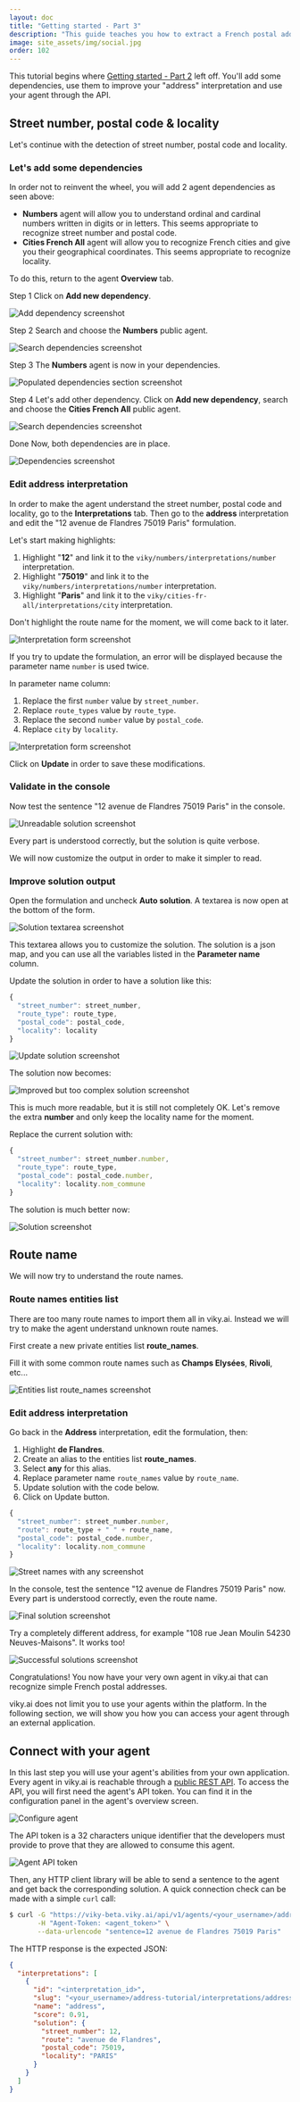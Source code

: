 ```yaml
---
layout: doc
title: "Getting started - Part 3"
description: "This guide teaches you how to extract a French postal addresses from a text in a structured way with viky.ai - Part 3"
image: site_assets/img/social.jpg
order: 102
---
```


This tutorial begins where [Getting started - Part 2](../getting-started-part-2/) left off. You'll add some dependencies, use them to improve your "address" interpretation and use your agent through the API.

## Street number, postal code & locality

Let's continue with the detection of street number, postal code and locality.

### Let's add some dependencies

In order not to reinvent the wheel, you will add 2 agent dependencies as seen above:

- **Numbers** agent will allow you to understand ordinal and cardinal numbers written in digits or in letters. This seems appropriate to recognize street number and postal code.
- **Cities French All** agent will allow you to recognize French cities and give you their geographical coordinates. This seems appropriate to recognize locality.

To do this, return to the agent **Overview** tab.

<span class="tag tag--primary">Step 1</span> Click on **Add new dependency**.

![Add dependency screenshot](img/15_first_dependency.png "Access to dependency chooser")

<span class="tag tag--primary">Step 2</span> Search and choose the **Numbers** public agent.

![Search dependencies screenshot](img/16_choose_numbers_agent.png "Choose Numbers agent")

<span class="tag tag--primary">Step 3</span> The **Numbers** agent is now in your dependencies.

![Populated dependencies section screenshot](img/17_second_dependency.png "Numbers agent is here now")

<span class="tag tag--primary">Step 4</span> Let's add other dependency. Click on **Add new dependency**, search and choose the **Cities French All** public agent.

![Search dependencies screenshot](img/18_choose_cities_agent.png "Choose Cities French All agent")

<span class="tag tag--primary">Done</span>  Now, both dependencies are in place.

![Dependencies screenshot](img/19_dependencies_done.png "Everything is OK")


### Edit address interpretation

In order to make the agent understand the street number, postal code and locality, go to the **Interpretations** tab. Then go to the **address** interpretation and edit the "12 avenue de Flandres 75019 Paris" formulation.

Let's start making highlights:

1. Highlight "**12**" and link it to the `viky/numbers/interpretations/number` interpretation.
2. Highlight "**75019**" and link it to the `viky/numbers/interpretations/number` interpretation.
3. Highlight "**Paris**" and link it to the `viky/cities-fr-all/interpretations/city` interpretation.

Don't highlight the route name for the moment, we will come back to it later.

![Interpretation form screenshot](img/20_highlight.png "Highlight route number, postal code & locality")

If you try to update the formulation, an error will be displayed because the parameter name `number` is used twice.

In parameter name column:
1. Replace the first `number` value by `street_number`.
2. Replace `route_types` value by `route_type`.
3. Replace the second `number` value by `postal_code`.
4. Replace `city` by `locality`.

![Interpretation form screenshot](img/21_parameter_names.png "Adjust parameter names")

Click on **Update** in order to save these modifications.

### Validate in the console

Now test the sentence "12 avenue de Flandres 75019 Paris" in the console.

![Unreadable solution screenshot](img/22_console_unreadable_result.png "Non-optimal solution. We can do better!")

Every part is understood correctly, but the solution is quite verbose.

We will now customize the output in order to make it simpler to read.


### Improve solution output

Open the formulation and uncheck **Auto solution**. A textarea is now open at the bottom of the form.

![Solution textarea screenshot](img/22_uncheck_auto_solution.png "Uncheck the Auto solution option")

This textarea allows you to customize the solution. The solution is a json map, and you can use all the variables listed in the **Parameter name** column.

Update the solution in order to have a solution like this:

```javascript
{
  "street_number": street_number,
  "route_type": route_type,
  "postal_code": postal_code,
  "locality": locality
}
```

![Update solution screenshot](img/23_edit_solution.png "Edit solution")

The solution now becomes:

![Improved but too complex solution screenshot](img/24_solution_improved.png "Solution improved but still too complex. We can do better!")

This is much more readable, but it is still not completely OK. Let's remove the extra **number** and only keep the locality name for the moment.

Replace the current solution with:

```javascript
{
  "street_number": street_number.number,
  "route_type": route_type,
  "postal_code": postal_code.number,
  "locality": locality.nom_commune
}
```

The solution is much better now:

![Solution screenshot](img/25_good_solution.png "There you go!")

## Route name

We will now try to understand the route names.

### Route names entities list

There are too many route names to import them all in viky.ai. Instead we will try to make the agent understand unknown route names.

First create a new private entities list **route_names**.

Fill it with some common route names such as **Champs Elysées**, **Rivoli**, etc...

![Entities list route_names screenshot](img/26_entities_list_route_names.png)


### Edit address interpretation

Go back in the **Address** interpretation, edit the formulation, then:

1. Highlight **de Flandres**.
2. Create an alias to the entities list **route_names**.
3. Select **any** for this alias.
4. Replace parameter name `route_names` value by `route_name`.
5. Update solution with the code below.
6. Click on Update button.

```javascript
{
  "street_number": street_number.number,
  "route": route_type + " " + route_name,
  "postal_code": postal_code.number,
  "locality": locality.nom_commune
}
```

![Street names with any screenshot](img/27_route_names_any.png)

In the console, test the sentence "12 avenue de Flandres 75019 Paris" now. Every part is understood correctly, even the route name.

![Final solution screenshot](img/28_final_solution.png "Congratulations!")

Try a completely different address, for example "108 rue Jean Moulin 54230 Neuves-Maisons". It works too!

![Successful solutions screenshot](img/29_some_tests.png "Some successful solutions")

Congratulations! You now have your very own agent in viky.ai that can recognize simple French postal addresses.

viky.ai does not limit you to use your agents within the platform. In the following section,
we will show you how you can access your agent through an external application.

## Connect with your agent

In this last step you will use your agent's abilities from your own application.
Every agent in viky.ai is reachable through a [public REST API](../../api/agents). To access the API, you will first need the agent's API token. You can find it in the configuration panel in the agent's overview screen.

![Configure agent](img/30_configure_agent.png "Access to agent configuration")

The API token is a 32 characters unique identifier that the developers must provide to prove that they are allowed to consume this agent.

![Agent API token](img/31_agent_api_key.png "Agent API token")

Then, any HTTP client library will be able to send a sentence to the agent and get back the corresponding solution.
A quick connection check can be made with a simple `curl` call:

```bash
$ curl -G "https://viky-beta.viky.ai/api/v1/agents/<your_username>/address-tutorial/interpret.json?" \
       -H "Agent-Token: <agent_token>" \
       --data-urlencode "sentence=12 avenue de Flandres 75019 Paris"
```

The HTTP response is the expected JSON:
```json
{
  "interpretations": [
    {
      "id": "<interpretation_id>",
      "slug": "<your_username>/address-tutorial/interpretations/address",
      "name": "address",
      "score": 0.91,
      "solution": {
        "street_number": 12,
        "route": "avenue de Flandres",
        "postal_code": 75019,
        "locality": "PARIS"
      }
    }
  ]
}
```
